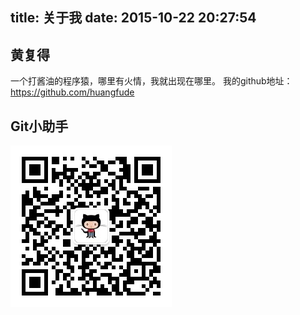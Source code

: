 title: 关于我
date: 2015-10-22 20:27:54
---
## 黄复得
一个打酱油的程序猿，哪里有火情，我就出现在哪里。
我的github地址：<https://github.com/huangfude>

## Git小助手
![fig:gitrepo](https://github.com/huangfude/source/blob/master/images/gitrepo.jpg?raw=true)
